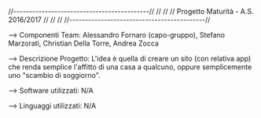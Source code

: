 
  //-------------------------------------------//
  //                                           //
  //    Progetto Maturità - A.S. 2016/2017     //
  //                                           //
  //-------------------------------------------//

--> Componenti Team: Alessandro Fornaro (capo-gruppo), Stefano Marzorati, Christian Della Torre, Andrea Zocca

--> Descrizione Progetto: L'idea è quella di creare un sito (con relativa app) che renda semplice l'affitto di una casa a qualcuno, oppure semplicemente uno "scambio di soggiorno".

--> Software utilizzati: N/A

--> Linguaggi utilizzati: N/A
